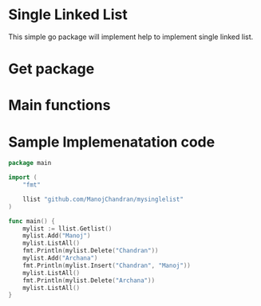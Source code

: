 # Single Linked List
This simple go package will implement help to implement single linked list. 

# Get package 

# Main functions

# Sample Implemenatation code

```go
package main

import (
	"fmt"

	llist "github.com/ManojChandran/mysinglelist"
)

func main() {
	mylist := llist.Getlist()
	mylist.Add("Manoj")
	mylist.ListAll()
	fmt.Println(mylist.Delete("Chandran"))
	mylist.Add("Archana")
	fmt.Println(mylist.Insert("Chandran", "Manoj"))
	mylist.ListAll()
	fmt.Println(mylist.Delete("Archana"))
	mylist.ListAll()
}

```